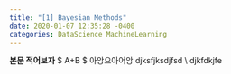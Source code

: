 ```yaml
---
title: "[1] Bayesian Methods"
date: 2020-01-07 12:35:28 -0400
categories: DataScience MachineLearning
---
```

**본문 적어보자** 
$ A+B $
아앙으아어앙
djksfjksdjfsd \\ djkfdkjfe
